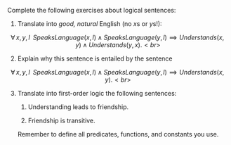 

Complete the following exercises
about logical sentences:<br>

1.  Translate into *good, natural* English (no $x$s or $y$s!):<br>

$$
{\forall\,x,y,l\;\;} SpeaksLanguage(x, l) \land SpeaksLanguage(y, l)
    \implies Understands(x, y) \land Understands(y,x).<br>
$$

2.  Explain why this sentence is entailed by the sentence<br>

$$
{\forall\,x,y,l\;\;} SpeaksLanguage(x, l) \land SpeaksLanguage(y, l)
    \implies Understands(x, y).<br>
$$

3.  Translate into first-order logic the following sentences:<br>

    1.  Understanding leads to friendship.<br>

    2.  Friendship is transitive.<br>

    Remember to define all predicates, functions, and constants you use.
